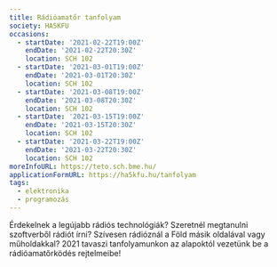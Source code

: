 ```yaml
---
title: Rádióamatőr tanfolyam
society: HA5KFU
occasions:
  - startDate: '2021-02-22T19:00Z'
    endDate: '2021-02-22T20:30Z'
    location: SCH 102
  - startDate: '2021-03-01T19:00Z'
    endDate: '2021-03-01T20:30Z'
    location: SCH 102
  - startDate: '2021-03-08T19:00Z'
    endDate: '2021-03-08T20:30Z'
    location: SCH 102
  - startDate: '2021-03-15T19:00Z'
    endDate: '2021-03-15T20:30Z'
    location: SCH 102
  - startDate: '2021-03-22T19:00Z'
    endDate: '2021-03-22T20:30Z'
    location: SCH 102
moreInfoURL: https://teto.sch.bme.hu/
applicationFormURL: https://ha5kfu.hu/tanfolyam
tags:
  - elektronika
  - programozás
---
```


Érdekelnek a legújabb rádiós technológiák? Szeretnél megtanulni szoftverből rádiót írni? Szívesen rádióznál a Föld másik oldalával vagy műholdakkal? 2021 tavaszi tanfolyamunkon az alapoktól vezetünk be a rádióamatőrködés rejtelmeibe!
